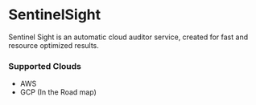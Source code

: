 # SentinelSight

Sentinel Sight is an automatic cloud auditor service, created for fast and resource optimized results.

### Supported Clouds
- AWS
- GCP (In the Road map)